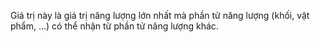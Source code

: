 Giá trị này là giá trị năng lượng lớn nhất mà phần tử năng lượng (khối, vật phẩm, ...) có thể nhận từ phần tử năng lượng khác.